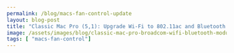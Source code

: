 ```yaml
---
permalink: /blog/macs-fan-control-update
layout: blog-post
title: "Classic Mac Pro (5,1): Upgrade Wi-Fi to 802.11ac and Bluetooth to 4.0"
image: /assets/images/blog/classic-mac-pro-broadcom-wifi-bluetooth-module.png
tags: [ "macs-fan-control"]
---
```


